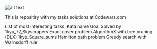 
![alt text](https://www.codewars.com/users/harjke/badges/large)

This is repositiry with my tasks solutions at Codewars.com

List of most interesting tasks:
Kata name                            Goal                            Solved by
1kyu_77_Skyscrapers            Exact cover problem            AlgorithmX with tree pruning (DLX)
1kyu_Square_sums               Hamilton path problem          Greedy search with Warnsdorff rule
